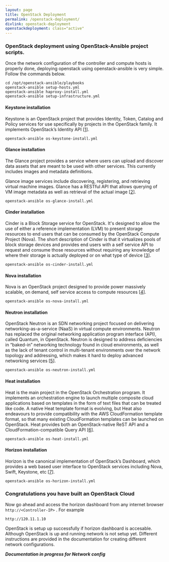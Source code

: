 ```yaml
---
layout: page
title: OpenStack Deployment
permalink: /openstack-deployment/
divlink: openstack-deployment
openstackdeployment: class="active"
---
```


### OpenStack deployment using OpenStack-Ansible project scripts.

Once the network configuration of the controller and compute hosts is properly done, deploying openstack using openstack-ansible is very simple. Follow the commands below.

```
cd /opt/openstack-ansible/playbooks
openstack-ansible setup-hosts.yml
openstack-ansible haproxy-install.yml
openstack-ansible setup-infrastructure.yml
```

#### Keystone installation
Keystone is an OpenStack project that provides Identity, Token, Catalog and Policy services for use specifically by projects in the OpenStack family. It implements OpenStack’s Identity API \[[1]\].

```
openstack-ansible os-keystone-install.yml
```

#### Glance installation
The Glance project provides a service where users can upload and discover data assets that are meant to be used with other services. This currently includes images and metadata definitions.

Glance image services include discovering, registering, and retrieving virtual machine images. Glance has a RESTful API that allows querying of VM image metadata as well as retrieval of the actual image \[[2]\].

```
openstack-ansible os-glance-install.yml
```

#### Cinder installation
Cinder is a Block Storage service for OpenStack. It's designed to allow the use of either a reference implementation (LVM) to present storage resources to end users that can be consumed by the OpenStack Compute Project (Nova). The short description of Cinder is that it virtualizes pools of block storage devices and provides end users with a self service API to request and consume those resources without requiring any knowledge of where their storage is actually deployed or on what type of device \[[3]\].

```
openstack-ansible os-cinder-install.yml
```

#### Nova installation
Nova is an OpenStack project designed to provide power massively scalable, on demand, self service access to compute resources \[[4]\].

```
openstack-ansible os-nova-install.yml
```

#### Neutron installation
OpenStack Neutron is an SDN networking project focused on delivering networking-as-a-service (NaaS) in virtual compute environments. Neutron has replaced the original networking application program interface (API), called Quantum, in OpenStack. Neutron is designed to address deficiencies in “baked-in” networking technology found in cloud environments, as well as the lack of tenant control in multi-tenant environments over the network topology and addressing, which makes it hard to deploy advanced networking services \[[5]\].

```
openstack-ansible os-neutron-install.yml
```

#### Heat installation
Heat is the main project in the OpenStack Orchestration program. It implements an orchestration engine to launch multiple composite cloud applications based on templates in the form of text files that can be treated like code. A native Heat template format is evolving, but Heat also endeavours to provide compatibility with the AWS CloudFormation template format, so that many existing CloudFormation templates can be launched on OpenStack. Heat provides both an OpenStack-native ReST API and a CloudFormation-compatible Query API \[[6]\].

```
openstack-ansible os-heat-install.yml
```

#### Horizon installation
Horizon is the canonical implementation of OpenStack’s Dashboard, which provides a web based user interface to OpenStack services including Nova, Swift, Keystone, etc \[[7]\].

```
openstack-ansible os-horizon-install.yml
```

### Congratulations you have built an OpenStack Cloud
Now go ahead and access the horizon dashboard from any internet browser ```http://<Controller-IP>``` . For example

```
http://120.11.1.10
```
OpenStack is setup up successfully if horizon dashboard is accesable. Although OpenStack is up and running network is not setup yet. Different instructions are provided in the documentation for creating different network configurations.

***Documentation in progress for Network config***

<!--
#### Ceilometer installation
The Ceilometer project aims to deliver a unique point of contact for billing systems to acquire all of the measurements they need to establish customer billing, across all current OpenStack core components with work underway to support future OpenStack components \[[8]\].

```
openstack-ansible os-ceilometer-install.yml
```

#### Aodh installation
Aodh is the alarm engine of the Ceilometer project

```
openstack-ansible os-aodh-install.yml
```

#### Swift installation
Swift is a highly available, distributed, eventually consistent object/blob store. Organizations can use Swift to store lots of data efficiently, safely, and cheaply \[[9]\].

```
openstack-ansible os-swift-install.yml
```
-->


[1]: http://docs.openstack.org/developer/keystone/
[2]: http://docs.openstack.org/developer/glance/
[3]: https://wiki.openstack.org/wiki/Cinder
[4]: http://docs.openstack.org/developer/nova/
[5]: https://www.sdxcentral.com/resources/open-source/what-is-openstack-quantum-neutron/
[6]: https://wiki.openstack.org/wiki/Heat
[7]: http://docs.openstack.org/developer/horizon/
[8]: http://docs.openstack.org/developer/ceilometer/
[9]: http://docs.openstack.org/developer/swift/
